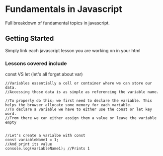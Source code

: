 # Fundamentals in Javascript

Full breakdown of fundamental topics in javascript.

## Getting Started

Simply link each javascript lesson you are working on in your html

### Lessons covered include

const VS let (let's all forget about var)

```
//Variables essentially a cell or container where we can store our data.
//Accessing those data is as simple as referencing the variable name.

//To properly do this; we first need to declare the variable. This helps the browser allocate some memory for each variable.
//To declare a variable we have to either use the const or let key word.
//From there we can either assign them a value or leave the variable empty


//Let's create a varialbe with const
const variableName1 = 1;
//And print its value
console.log(variableName1); //Prints 1
```
